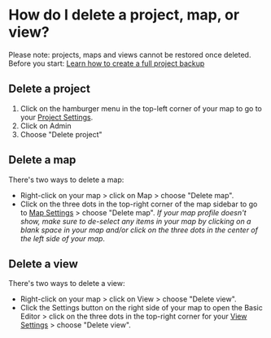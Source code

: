 # How do I delete a project, map, or view?

<p class="alert alert-danger">
  Please note: projects, maps and views cannot be restored once deleted.
  Before you start: <a class="alert-link" href="/guides/blueprints.html#project-backups">Learn how to create a full project backup</a>
</p>

## Delete a project

1. Click on the hamburger menu in the top-left corner of your map to go to your [Project Settings](/overview/settings.html#project-settings).
2. Click on Admin
3. Choose "Delete project"

## Delete a map
There's two ways to delete a map:

- Right-click on your map > click on Map > choose "Delete map".
- Click on the three dots in the top-right corner of the map sidebar to go to [Map Settings](/overview/settings.html#map-settings) > choose "Delete map". _If your map profile doesn't show, make sure to de-select any items in your map by clicking on a blank space in your map and/or click on the three dots in the center of the left side of your map_.

## Delete a view
There's two ways to delete a view:

- Right-click on your map > click on View > choose "Delete view".
- Click the Settings button on the right side of your map to open the Basic Editor > click on the three dots in the top-right corner for your [View Settings](/overview/settings.html#view-settings) >  choose "Delete view".


